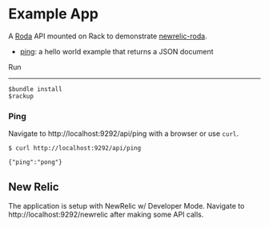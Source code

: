 Example App
================

A [Roda](http://github.com/jeremyevans/roda) API mounted on Rack to demonstrate [newrelic-roda](https://github.com/mikz/newrelic-roda).

* [ping](api/ping.rb): a hello world example that returns a JSON document

Run
___

```
$bundle install
$rackup
```

### Ping

Navigate to http://localhost:9292/api/ping with a browser or use `curl`.

```
$ curl http://localhost:9292/api/ping

{"ping":"pong"}
```

New Relic
---------

The application is setup with NewRelic w/ Developer Mode. Navigate to http://localhost:9292/newrelic after making some API calls.
